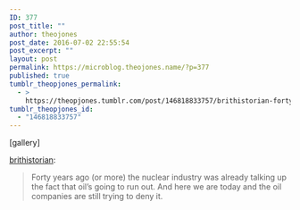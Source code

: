 ```yaml
---
ID: 377
post_title: ""
author: theojones
post_date: 2016-07-02 22:55:54
post_excerpt: ""
layout: post
permalink: https://microblog.theojones.name/?p=377
published: true
tumblr_theopjones_permalink:
  - >
    https://theopjones.tumblr.com/post/146818833757/brithistorian-forty-years-ago-or-more-the
tumblr_theopjones_id:
  - "146818833757"
---
```

[gallery]
<p><a class="tumblr_blog" href="http://brithistorian.tumblr.com/post/146815453690">brithistorian</a>:</p>
<blockquote>
<p>Forty years ago (or more) the nuclear industry was already talking up the fact that oil’s going to run out.  And here we are today and the oil companies are still trying to deny it.  </p>
</blockquote>